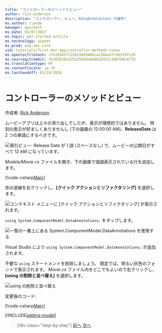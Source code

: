```yaml
---
title: "コントローラーのメソッドとビュー"
author: rick-anderson
description: "コントローラー、ビュー、DataAnnotations の操作"
ms.author: riande
manager: wpickett
ms.date: 03/07/2017
ms.topic: get-started-article
ms.technology: aspnet
ms.prod: asp.net-core
uid: tutorials/first-mvc-app/controller-methods-views
ms.openlocfilehash: cfe1838371226334d368dca13bba37c5b1f6fc39
ms.sourcegitcommit: 3e303620a125325bb9abd4b2d315c106fb8c47fd
ms.translationtype: HT
ms.contentlocale: ja-JP
ms.lasthandoff: 01/19/2018
---
```

# <a name="controller-methods-and-views"></a>コントローラーのメソッドとビュー

作成者: [Rick Anderson](https://twitter.com/RickAndMSFT)

ムービーアプリは上々の滑り出しでしたが、表示が理想的ではありません。 時刻の表示が好ましくありませんし (下の画像の 12:00:00 AM)、**ReleaseDate** は 2 つの単語にするべきです。

![索引ビュー: Release Date が 1 語 (スペースなし) で、ムービーの公開日がすべて 12 AM になっています。](working-with-sql/_static/m55.png)

*Models/Movie.cs* ファイルを開き、下の画像で強調表示されている行を追加します。

[!code-csharp[Main](start-mvc/sample/MvcMovie/Models/MovieDateWithExtraUsings.cs?name=snippet_1&highlight=13-14)]

赤の波線を右クリックし、**[クイック アクションとリファクタリング]** を選択します。

  ![コンテキスト メニューに **[クイック アクションとリファクタリング]** が表示されます。](controller-methods-views/_static/qa.png)


`using System.ComponentModel.DataAnnotations;` をタップします。

  ![一覧の一番上にある System.ComponentModel.DataAnnotations を使用する](controller-methods-views/_static/da.png)

  Visual Studio により `using System.ComponentModel.DataAnnotations;` が追加されます。

不要な `using` ステートメントを削除しましょう。 既定では、明るい灰色のフォントで表示されます。 *Movie.cs* ファイル内をどこでもよいので右クリックし、**[using の削除と並べ替え]** を選択します。

![using の削除と並べ替え](controller-methods-views/_static/rm.png)

変更後のコード:

[!code-csharp[Main](./start-mvc/sample/MvcMovie/Models/MovieDate.cs?name=snippet_1)]

<!-- include start -->

[!INCLUDE[adding-model](../../includes/mvc-intro/controller-methods-views.md)]

>[!div class="step-by-step"]
[前へ](working-with-sql.md)
[次へ](search.md)  
